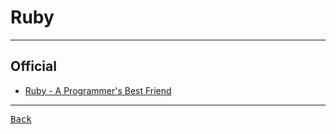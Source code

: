 # Ruby

---

## Official

- [Ruby - A Programmer's Best Friend](https://www.ruby-lang.org/en/)

---

[<kbd> Back </kbd>](./readme.md)
